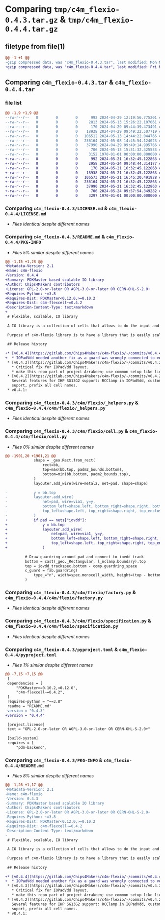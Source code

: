 # Comparing `tmp/c4m_flexio-0.4.3.tar.gz` & `tmp/c4m_flexio-0.4.4.tar.gz`

## filetype from file(1)

```diff
@@ -1 +1 @@
-gzip compressed data, was "c4m_flexio-0.4.3.tar", last modified: Mon May 13 15:31:32 2024, max compression
+gzip compressed data, was "c4m_flexio-0.4.4.tar", last modified: Fri May 24 09:57:54 2024, max compression
```

## Comparing `c4m_flexio-0.4.3.tar` & `c4m_flexio-0.4.4.tar`

### file list

```diff
@@ -1,9 +1,9 @@
--rw-r--r--   0        0        0      992 2024-04-29 12:19:56.775201 c4m_flexio-0.4.3/LICENSE.md
--rw-r--r--   0        0        0     2813 2024-05-13 15:26:22.107061 c4m_flexio-0.4.3/README.md
--rw-r--r--   0        0        0      170 2024-04-29 09:44:39.473491 c4m_flexio-0.4.3/c4m/flexio/__init__.py
--rw-r--r--   0        0        0    18938 2024-04-29 09:49:22.507719 c4m_flexio-0.4.3/c4m/flexio/_helpers.py
--rw-r--r--   0        0        0   106512 2024-05-13 14:44:22.044766 c4m_flexio-0.4.3/c4m/flexio/cell.py
--rw-r--r--   0        0        0   236164 2024-05-08 14:45:54.124023 c4m_flexio-0.4.3/c4m/flexio/factory.py
--rw-r--r--   0        0        0    37990 2024-04-29 09:49:14.995766 c4m_flexio-0.4.3/c4m/flexio/specification.py
--rw-r--r--   0        0        0      706 2024-05-13 15:31:32.425533 c4m_flexio-0.4.3/pyproject.toml
--rw-r--r--   0        0        0     3152 1970-01-01 00:00:00.000000 c4m_flexio-0.4.3/PKG-INFO
+-rw-r--r--   0        0        0      992 2024-05-21 16:32:45.122863 c4m_flexio-0.4.4/LICENSE.md
+-rw-r--r--   0        0        0     2958 2024-05-24 09:48:44.314177 c4m_flexio-0.4.4/README.md
+-rw-r--r--   0        0        0      170 2024-05-21 16:32:45.122863 c4m_flexio-0.4.4/c4m/flexio/__init__.py
+-rw-r--r--   0        0        0    18938 2024-05-21 16:32:45.122863 c4m_flexio-0.4.4/c4m/flexio/_helpers.py
+-rw-r--r--   0        0        0   106573 2024-05-21 16:45:20.491928 c4m_flexio-0.4.4/c4m/flexio/cell.py
+-rw-r--r--   0        0        0   236164 2024-05-21 16:32:45.122863 c4m_flexio-0.4.4/c4m/flexio/factory.py
+-rw-r--r--   0        0        0    37990 2024-05-21 16:32:45.122863 c4m_flexio-0.4.4/c4m/flexio/specification.py
+-rw-r--r--   0        0        0      706 2024-05-24 09:57:54.349282 c4m_flexio-0.4.4/pyproject.toml
+-rw-r--r--   0        0        0     3297 1970-01-01 00:00:00.000000 c4m_flexio-0.4.4/PKG-INFO
```

### Comparing `c4m_flexio-0.4.3/LICENSE.md` & `c4m_flexio-0.4.4/LICENSE.md`

 * *Files identical despite different names*

### Comparing `c4m_flexio-0.4.3/README.md` & `c4m_flexio-0.4.4/PKG-INFO`

 * *Files 5% similar despite different names*

```diff
@@ -1,15 +1,28 @@
+Metadata-Version: 2.1
+Name: c4m-flexio
+Version: 0.4.4
+Summary: PDKMaster based scalable IO library
+Author: Chips4Makers contributors
+License: GPL-2.0-or-later OR AGPL-3.0-or-later OR CERN-OHL-S-2.0+
+Requires-Python: ~=3.8
+Requires-Dist: PDKMaster<0.12.0,>=0.10.2
+Requires-Dist: c4m-flexcell~=0.4.2
+Description-Content-Type: text/markdown
+
 # Flexible, scalable, IO library
 
 A IO library is a collection of cells that allows to do the input and output from on-chip signals to outside the chip. Typically these libraries with a fixed set of cells with a fixed layout and functionality and provided by the foundry or a third party.
 
 Purpose of c4m-flexio library is to have a library that is easily scalable between different technologies using the [PDKMaster](https://gitlab.com/Chips4Makers/PDKMaster) framework. It will also be configurable to adapt the cells to one's needs.
 
 ## Release history
 
+* [v0.4.4](https://gitlab.com/Chips4Makers/c4m-flexio/-/commits/v0.4.4):
+  * IOPadVdd needed another fix as a guard was wrongly connected to vdd
 * [v0.4.3](https://gitlab.com/Chips4Makers/c4m-flexio/-/commits/v0.4.3):
   * Critical fix for IOPadVdd layout.
   * make this repo part of project Arrakeen; use common setup like license, DCO check etc.
 * [v0.4.2](https://gitlab.com/Chips4Makers/c4m-flexio/-/commits/v0.4.2):
   Several features for IHP SG13G2 support: RCClamp in IOPadVdd, custom layout manipulation
   suport, prefix all cell names.
 * v0.4.1:
```

### Comparing `c4m_flexio-0.4.3/c4m/flexio/_helpers.py` & `c4m_flexio-0.4.4/c4m/flexio/_helpers.py`

 * *Files identical despite different names*

### Comparing `c4m_flexio-0.4.3/c4m/flexio/cell.py` & `c4m_flexio-0.4.4/c4m/flexio/cell.py`

 * *Files 0% similar despite different names*

```diff
@@ -1901,20 +1901,21 @@
             shape = _geo.Rect.from_rect(
                 rect=bb,
                 top=max(bb.top, padm2_bounds.bottom),
                 bottom=min(bb.bottom, padm2_bounds.top),
             )
             layouter.add_wire(wire=metal2, net=pad, shape=shape)
 
-            y = bb.top
-            layouter.add_wire(
-                net=pad, wire=via1, y=y,
-                bottom_left=shape.left, bottom_right=shape.right, bottom_enclosure="tall",
-                top_left=shape.left, top_right=shape.right, top_enclosure="tall",
-            )
+            if pad == nets["iovdd"]:
+                y = bb.top
+                layouter.add_wire(
+                    net=pad, wire=via1, y=y,
+                    bottom_left=shape.left, bottom_right=shape.right, bottom_enclosure="tall",
+                    top_left=shape.left, top_right=shape.right, top_enclosure="tall",
+                )
 
         # Draw guardring around pad and connect to iovdd track
         bottom = cast(_geo._Rectangular, l_nclamp.boundary).top
         top = iovdd_trackspec.bottom - comp.guardring_space
         c_guard = fab.guardring(
             type_="n", width=spec.monocell_width, height=(top - bottom),
         )
```

### Comparing `c4m_flexio-0.4.3/c4m/flexio/factory.py` & `c4m_flexio-0.4.4/c4m/flexio/factory.py`

 * *Files identical despite different names*

### Comparing `c4m_flexio-0.4.3/c4m/flexio/specification.py` & `c4m_flexio-0.4.4/c4m/flexio/specification.py`

 * *Files identical despite different names*

### Comparing `c4m_flexio-0.4.3/pyproject.toml` & `c4m_flexio-0.4.4/pyproject.toml`

 * *Files 1% similar despite different names*

```diff
@@ -7,15 +7,15 @@
 ]
 dependencies = [
     "PDKMaster>=0.10.2,<0.12.0",
     "c4m-flexcell~=0.4.2",
 ]
 requires-python = "~=3.8"
 readme = "README.md"
-version = "0.4.3"
+version = "0.4.4"
 
 [project.license]
 text = "GPL-2.0-or-later OR AGPL-3.0-or-later OR CERN-OHL-S-2.0+"
 
 [build-system]
 requires = [
     "pdm-backend",
```

### Comparing `c4m_flexio-0.4.3/PKG-INFO` & `c4m_flexio-0.4.4/README.md`

 * *Files 8% similar despite different names*

```diff
@@ -1,26 +1,17 @@
-Metadata-Version: 2.1
-Name: c4m-flexio
-Version: 0.4.3
-Summary: PDKMaster based scalable IO library
-Author: Chips4Makers contributors
-License: GPL-2.0-or-later OR AGPL-3.0-or-later OR CERN-OHL-S-2.0+
-Requires-Python: ~=3.8
-Requires-Dist: PDKMaster<0.12.0,>=0.10.2
-Requires-Dist: c4m-flexcell~=0.4.2
-Description-Content-Type: text/markdown
-
 # Flexible, scalable, IO library
 
 A IO library is a collection of cells that allows to do the input and output from on-chip signals to outside the chip. Typically these libraries with a fixed set of cells with a fixed layout and functionality and provided by the foundry or a third party.
 
 Purpose of c4m-flexio library is to have a library that is easily scalable between different technologies using the [PDKMaster](https://gitlab.com/Chips4Makers/PDKMaster) framework. It will also be configurable to adapt the cells to one's needs.
 
 ## Release history
 
+* [v0.4.4](https://gitlab.com/Chips4Makers/c4m-flexio/-/commits/v0.4.4):
+  * IOPadVdd needed another fix as a guard was wrongly connected to vdd
 * [v0.4.3](https://gitlab.com/Chips4Makers/c4m-flexio/-/commits/v0.4.3):
   * Critical fix for IOPadVdd layout.
   * make this repo part of project Arrakeen; use common setup like license, DCO check etc.
 * [v0.4.2](https://gitlab.com/Chips4Makers/c4m-flexio/-/commits/v0.4.2):
   Several features for IHP SG13G2 support: RCClamp in IOPadVdd, custom layout manipulation
   suport, prefix all cell names.
 * v0.4.1:
```

